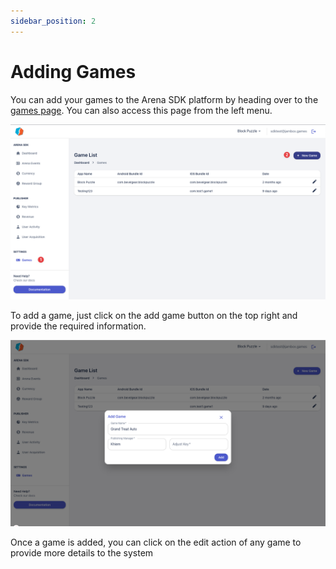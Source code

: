```yaml
---
sidebar_position: 2
---
```

# Adding Games

You can add your games to the Arena SDK platform by heading over to the [games page](https://app.jambox.games/dashboard/games). You can also access this page from the left menu. 

![image](../../static/img/add_game_1.png)

To add a game, just click on the add game button on the top right and provide the required information. 

![image](../../static/img/add_game_2.png)

Once a game is added, you can click on the edit action of any game to provide more details to the system 